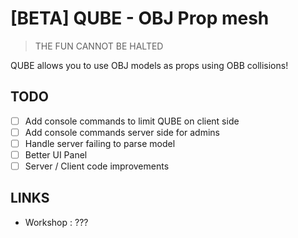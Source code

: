 # [BETA] QUBE - OBJ Prop mesh
> THE FUN CANNOT BE HALTED

QUBE allows you to use OBJ models as props using OBB collisions!

## TODO
- [ ] Add console commands to limit QUBE on client side
- [ ] Add console commands server side for admins
- [ ] Handle server failing to parse model
- [ ] Better UI Panel
- [ ] Server / Client code improvements

## LINKS
- Workshop : ???
